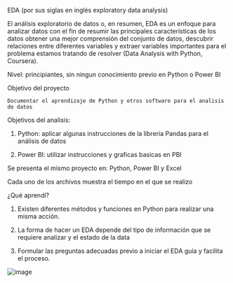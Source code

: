 EDA (por sus siglas en inglés exploratory data analysis)


El análisis exploratorio de datos o, en resumen, EDA es un enfoque para analizar datos con el fin de resumir las principales características de los datos obtener una mejor comprensión del conjunto de datos, descubrir relaciones entre diferentes variables y extraer variables importantes para el problema estamos tratando de resolver (Data Analysis with Python, Coursera). 



Nivel: principiantes, sin ningun conocimiento previo en Python o Power BI

Objetivo del proyecto

    Documentar el aprendizaje de Python y otros software para el analisis de datos 

Objetivos del analisis: 

1. Python: aplicar algunas instrucciones de la libreria Pandas para el análisis de datos

2. Power BI: utilizar instrucciones y graficas basicas en PBI 



Se presenta el mismo proyecto en: Python, Power BI y Excel

Cada uno de los archivos muestra el tiempo en el que se realizo


¿Qué aprendí?

1. Existen diferentes métodos y funciones en Python para realizar una misma acción.

2. La forma de hacer un EDA depende del tipo de información que se requiere analizar y el estado de la data

3. Formular las preguntas adecuadas previo a iniciar el EDA guía y facilita el proceso.











![image](https://user-images.githubusercontent.com/82233779/171176588-8a27e1c7-b670-4f20-b294-722ed95711bb.png)





